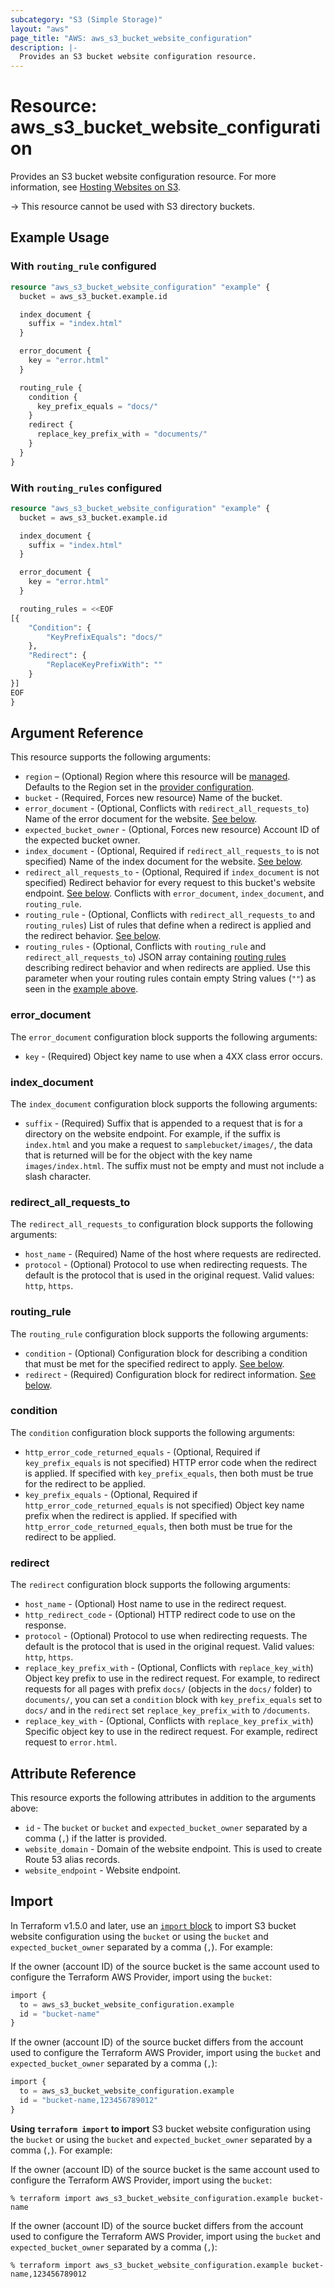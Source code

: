 ```yaml
---
subcategory: "S3 (Simple Storage)"
layout: "aws"
page_title: "AWS: aws_s3_bucket_website_configuration"
description: |-
  Provides an S3 bucket website configuration resource.
---
```


# Resource: aws_s3_bucket_website_configuration

Provides an S3 bucket website configuration resource. For more information, see [Hosting Websites on S3](https://docs.aws.amazon.com/AmazonS3/latest/dev/WebsiteHosting.html).

-> This resource cannot be used with S3 directory buckets.

## Example Usage

### With `routing_rule` configured

```terraform
resource "aws_s3_bucket_website_configuration" "example" {
  bucket = aws_s3_bucket.example.id

  index_document {
    suffix = "index.html"
  }

  error_document {
    key = "error.html"
  }

  routing_rule {
    condition {
      key_prefix_equals = "docs/"
    }
    redirect {
      replace_key_prefix_with = "documents/"
    }
  }
}
```

### With `routing_rules` configured

```terraform
resource "aws_s3_bucket_website_configuration" "example" {
  bucket = aws_s3_bucket.example.id

  index_document {
    suffix = "index.html"
  }

  error_document {
    key = "error.html"
  }

  routing_rules = <<EOF
[{
    "Condition": {
        "KeyPrefixEquals": "docs/"
    },
    "Redirect": {
        "ReplaceKeyPrefixWith": ""
    }
}]
EOF
}
```

## Argument Reference

This resource supports the following arguments:

* `region` – (Optional) Region where this resource will be [managed](https://docs.aws.amazon.com/general/latest/gr/rande.html#regional-endpoints). Defaults to the Region set in the [provider configuration](https://registry.terraform.io/providers/hashicorp/aws/latest/docs#aws-configuration-reference).
* `bucket` - (Required, Forces new resource) Name of the bucket.
* `error_document` - (Optional, Conflicts with `redirect_all_requests_to`) Name of the error document for the website. [See below](#error_document).
* `expected_bucket_owner` - (Optional, Forces new resource) Account ID of the expected bucket owner.
* `index_document` - (Optional, Required if `redirect_all_requests_to` is not specified) Name of the index document for the website. [See below](#index_document).
* `redirect_all_requests_to` - (Optional, Required if `index_document` is not specified) Redirect behavior for every request to this bucket's website endpoint. [See below](#redirect_all_requests_to). Conflicts with `error_document`, `index_document`, and `routing_rule`.
* `routing_rule` - (Optional, Conflicts with `redirect_all_requests_to` and `routing_rules`) List of rules that define when a redirect is applied and the redirect behavior. [See below](#routing_rule).
* `routing_rules` - (Optional, Conflicts with `routing_rule` and `redirect_all_requests_to`) JSON array containing [routing rules](https://docs.aws.amazon.com/AWSCloudFormation/latest/UserGuide/aws-properties-s3-websiteconfiguration-routingrules.html)
  describing redirect behavior and when redirects are applied. Use this parameter when your routing rules contain empty String values (`""`) as seen in the [example above](#with-routing_rules-configured).

### error_document

The `error_document` configuration block supports the following arguments:

* `key` - (Required) Object key name to use when a 4XX class error occurs.

### index_document

The `index_document` configuration block supports the following arguments:

* `suffix` - (Required) Suffix that is appended to a request that is for a directory on the website endpoint.
For example, if the suffix is `index.html` and you make a request to `samplebucket/images/`, the data that is returned will be for the object with the key name `images/index.html`.
The suffix must not be empty and must not include a slash character.

### redirect_all_requests_to

The `redirect_all_requests_to` configuration block supports the following arguments:

* `host_name` - (Required) Name of the host where requests are redirected.
* `protocol` - (Optional) Protocol to use when redirecting requests. The default is the protocol that is used in the original request. Valid values: `http`, `https`.

### routing_rule

The `routing_rule` configuration block supports the following arguments:

* `condition` - (Optional) Configuration block for describing a condition that must be met for the specified redirect to apply. [See below](#condition).
* `redirect` - (Required) Configuration block for redirect information. [See below](#redirect).

### condition

The `condition` configuration block supports the following arguments:

* `http_error_code_returned_equals` - (Optional, Required if `key_prefix_equals` is not specified) HTTP error code when the redirect is applied. If specified with `key_prefix_equals`, then both must be true for the redirect to be applied.
* `key_prefix_equals` - (Optional, Required if `http_error_code_returned_equals` is not specified) Object key name prefix when the redirect is applied. If specified with `http_error_code_returned_equals`, then both must be true for the redirect to be applied.

### redirect

The `redirect` configuration block supports the following arguments:

* `host_name` - (Optional) Host name to use in the redirect request.
* `http_redirect_code` - (Optional) HTTP redirect code to use on the response.
* `protocol` - (Optional) Protocol to use when redirecting requests. The default is the protocol that is used in the original request. Valid values: `http`, `https`.
* `replace_key_prefix_with` - (Optional, Conflicts with `replace_key_with`) Object key prefix to use in the redirect request. For example, to redirect requests for all pages with prefix `docs/` (objects in the `docs/` folder) to `documents/`, you can set a `condition` block with `key_prefix_equals` set to `docs/` and in the `redirect` set `replace_key_prefix_with` to `/documents`.
* `replace_key_with` - (Optional, Conflicts with `replace_key_prefix_with`) Specific object key to use in the redirect request. For example, redirect request to `error.html`.

## Attribute Reference

This resource exports the following attributes in addition to the arguments above:

* `id` - The `bucket` or `bucket` and `expected_bucket_owner` separated by a comma (`,`) if the latter is provided.
* `website_domain` - Domain of the website endpoint. This is used to create Route 53 alias records.
* `website_endpoint` - Website endpoint.

## Import

In Terraform v1.5.0 and later, use an [`import` block](https://developer.hashicorp.com/terraform/language/import) to import S3 bucket website configuration using the `bucket` or using the `bucket` and `expected_bucket_owner` separated by a comma (`,`). For example:

If the owner (account ID) of the source bucket is the same account used to configure the Terraform AWS Provider, import using the `bucket`:

```terraform
import {
  to = aws_s3_bucket_website_configuration.example
  id = "bucket-name"
}
```

If the owner (account ID) of the source bucket differs from the account used to configure the Terraform AWS Provider, import using the `bucket` and `expected_bucket_owner` separated by a comma (`,`):

```terraform
import {
  to = aws_s3_bucket_website_configuration.example
  id = "bucket-name,123456789012"
}
```

**Using `terraform import` to import** S3 bucket website configuration using the `bucket` or using the `bucket` and `expected_bucket_owner` separated by a comma (`,`). For example:

If the owner (account ID) of the source bucket is the same account used to configure the Terraform AWS Provider, import using the `bucket`:

```console
% terraform import aws_s3_bucket_website_configuration.example bucket-name
```

If the owner (account ID) of the source bucket differs from the account used to configure the Terraform AWS Provider, import using the `bucket` and `expected_bucket_owner` separated by a comma (`,`):

```console
% terraform import aws_s3_bucket_website_configuration.example bucket-name,123456789012
```
